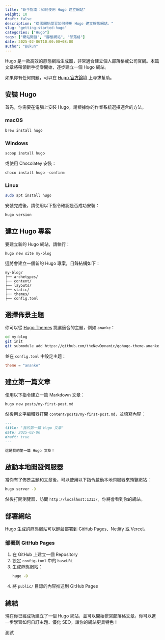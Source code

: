 ```yaml
---
title: "新手指南：如何使用 Hugo 建立網站"
weight: 10
draft: false
description: "從零開始學習如何使用 Hugo 建立靜態網站。"
slug: "getting-started-hugo"
categories: ["Hugo"]
tags: ["網站開發", "靜態網站", "部落格"]
date: 2025-02-06T10:00:00+08:00
author: "Bukun"
---
```


Hugo 是一款高效的靜態網站生成器，非常適合建立個人部落格或公司官網。本篇文章將帶領新手從零開始，逐步建立一個 Hugo 網站。

如果你有任何問題，可以在 [Hugo 官方論壇](https://discourse.gohugo.io/) 上尋求幫助。

## 安裝 Hugo

首先，你需要在電腦上安裝 Hugo，請根據你的作業系統選擇適合的方法。

### macOS

```bash
brew install hugo
```

### Windows

```powershell
scoop install hugo
```

或使用 Chocolatey 安裝：

```powershell
choco install hugo -confirm
```

### Linux

```bash
sudo apt install hugo
```

安裝完成後，請使用以下指令確認是否成功安裝：

```bash
hugo version
```

## 建立 Hugo 專案

要建立新的 Hugo 網站，請執行：

```bash
hugo new site my-blog
```

這將會建立一個新的 Hugo 專案，目錄結構如下：

```
my-blog/
├── archetypes/
├── content/
├── layouts/
├── static/
├── themes/
├── config.toml
```

## 選擇佈景主題

你可以從 [Hugo Themes](https://themes.gohugo.io/) 挑選適合的主題，例如 `ananke`：

```bash
cd my-blog
git init
git submodule add https://github.com/theNewDynamic/gohugo-theme-ananke.git themes/ananke
```

並在 `config.toml` 中設定主題：

```toml
theme = "ananke"
```

## 建立第一篇文章

使用以下指令建立一篇 Markdown 文章：

```bash
hugo new posts/my-first-post.md
```

然後用文字編輯器打開 `content/posts/my-first-post.md`，並填寫內容：

```markdown
---
title: "我的第一篇 Hugo 文章"
date: 2025-02-06
draft: true
---

這是我的第一篇 Hugo 文章！
```

## 啟動本地開發伺服器

當你有了佈景主題和文章後，可以使用以下指令啟動本地伺服器來預覽網站：

```bash
hugo server -D
```

然後打開瀏覽器，訪問 `http://localhost:1313/`，你將會看到你的網站。

## 部署網站

Hugo 生成的靜態網站可以輕鬆部署到 GitHub Pages、Netlify 或 Vercel。

### 部署到 GitHub Pages

1. 在 GitHub 上建立一個 Repository
2. 設定 `config.toml` 中的 `baseURL`
3. 生成靜態網站：
   ```bash
   hugo -D
   ```
4. 將 `public/` 目錄的內容推送到 GitHub Pages

## 總結

現在你已經成功建立了一個 Hugo 網站，並可以開始撰寫部落格文章。你可以進一步學習如何自訂主題、優化 SEO，讓你的網站更具特色！

測試

